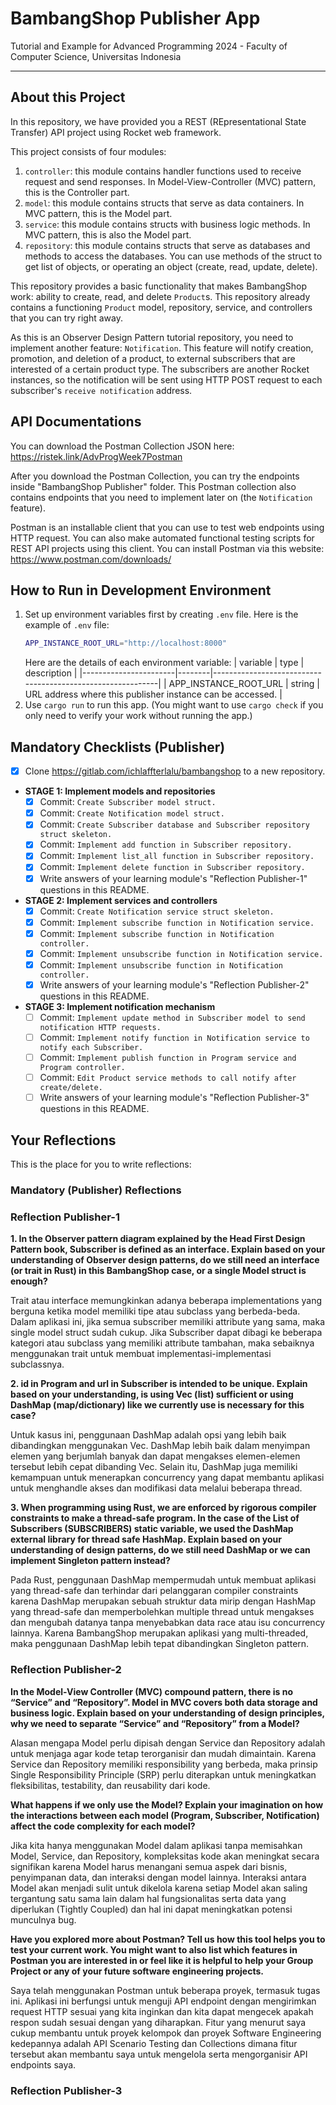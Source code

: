 # BambangShop Publisher App
Tutorial and Example for Advanced Programming 2024 - Faculty of Computer Science, Universitas Indonesia

---

## About this Project
In this repository, we have provided you a REST (REpresentational State Transfer) API project using Rocket web framework.

This project consists of four modules:
1.  `controller`: this module contains handler functions used to receive request and send responses.
    In Model-View-Controller (MVC) pattern, this is the Controller part.
2.  `model`: this module contains structs that serve as data containers.
    In MVC pattern, this is the Model part.
3.  `service`: this module contains structs with business logic methods.
    In MVC pattern, this is also the Model part.
4.  `repository`: this module contains structs that serve as databases and methods to access the databases.
    You can use methods of the struct to get list of objects, or operating an object (create, read, update, delete).

This repository provides a basic functionality that makes BambangShop work: ability to create, read, and delete `Product`s.
This repository already contains a functioning `Product` model, repository, service, and controllers that you can try right away.

As this is an Observer Design Pattern tutorial repository, you need to implement another feature: `Notification`.
This feature will notify creation, promotion, and deletion of a product, to external subscribers that are interested of a certain product type.
The subscribers are another Rocket instances, so the notification will be sent using HTTP POST request to each subscriber's `receive notification` address.

## API Documentations

You can download the Postman Collection JSON here: https://ristek.link/AdvProgWeek7Postman

After you download the Postman Collection, you can try the endpoints inside "BambangShop Publisher" folder.
This Postman collection also contains endpoints that you need to implement later on (the `Notification` feature).

Postman is an installable client that you can use to test web endpoints using HTTP request.
You can also make automated functional testing scripts for REST API projects using this client.
You can install Postman via this website: https://www.postman.com/downloads/

## How to Run in Development Environment
1.  Set up environment variables first by creating `.env` file.
    Here is the example of `.env` file:
    ```bash
    APP_INSTANCE_ROOT_URL="http://localhost:8000"
    ```
    Here are the details of each environment variable:
    | variable              | type   | description                                                |
    |-----------------------|--------|------------------------------------------------------------|
    | APP_INSTANCE_ROOT_URL | string | URL address where this publisher instance can be accessed. |
2.  Use `cargo run` to run this app.
    (You might want to use `cargo check` if you only need to verify your work without running the app.)

## Mandatory Checklists (Publisher)
-   [x] Clone https://gitlab.com/ichlaffterlalu/bambangshop to a new repository.
-   **STAGE 1: Implement models and repositories**
    -   [x] Commit: `Create Subscriber model struct.`
    -   [x] Commit: `Create Notification model struct.`
    -   [x] Commit: `Create Subscriber database and Subscriber repository struct skeleton.`
    -   [x] Commit: `Implement add function in Subscriber repository.`
    -   [x] Commit: `Implement list_all function in Subscriber repository.`
    -   [x] Commit: `Implement delete function in Subscriber repository.`
    -   [x] Write answers of your learning module's "Reflection Publisher-1" questions in this README.
-   **STAGE 2: Implement services and controllers**
    -   [x] Commit: `Create Notification service struct skeleton.`
    -   [x] Commit: `Implement subscribe function in Notification service.`
    -   [x] Commit: `Implement subscribe function in Notification controller.`
    -   [x] Commit: `Implement unsubscribe function in Notification service.`
    -   [x] Commit: `Implement unsubscribe function in Notification controller.`
    -   [x] Write answers of your learning module's "Reflection Publisher-2" questions in this README.
-   **STAGE 3: Implement notification mechanism**
    -   [ ] Commit: `Implement update method in Subscriber model to send notification HTTP requests.`
    -   [ ] Commit: `Implement notify function in Notification service to notify each Subscriber.`
    -   [ ] Commit: `Implement publish function in Program service and Program controller.`
    -   [ ] Commit: `Edit Product service methods to call notify after create/delete.`
    -   [ ] Write answers of your learning module's "Reflection Publisher-3" questions in this README.

## Your Reflections
This is the place for you to write reflections:

### Mandatory (Publisher) Reflections

### Reflection Publisher-1

<b>1. In the Observer pattern diagram explained by the Head First Design Pattern book, Subscriber is defined as an interface. Explain based on your understanding of Observer design patterns, do we still need an interface (or trait in Rust) in this BambangShop case, or a single Model struct is enough?</b>

Trait atau interface memungkinkan adanya beberapa implementations yang berguna ketika model memiliki tipe atau subclass yang berbeda-beda. Dalam aplikasi ini, jika semua subscriber memiliki attribute yang sama, maka single model struct sudah cukup. Jika Subscriber dapat dibagi ke beberapa kategori atau subclass yang memiliki attribute tambahan, maka sebaiknya menggunakan trait untuk membuat implementasi-implementasi subclassnya.

<b>2. id in Program and url in Subscriber is intended to be unique. Explain based on your understanding, is using Vec (list) sufficient or using DashMap (map/dictionary) like we currently use is necessary for this case?</b>

Untuk kasus ini, penggunaan DashMap adalah opsi yang lebih baik dibandingkan menggunakan Vec. DashMap lebih baik dalam menyimpan elemen yang berjumlah banyak dan dapat mengakses elemen-elemen tersebut lebih cepat dibanding Vec. Selain itu, DashMap juga memiliki kemampuan untuk menerapkan concurrency yang dapat membantu aplikasi untuk menghandle akses dan modifikasi data melalui beberapa thread.

<b>3. When programming using Rust, we are enforced by rigorous compiler constraints to make a thread-safe program. In the case of the List of Subscribers (SUBSCRIBERS) static variable, we used the DashMap external library for thread safe HashMap. Explain based on your understanding of design patterns, do we still need DashMap or we can implement Singleton pattern instead?</b>

Pada Rust, penggunaan DashMap mempermudah untuk membuat aplikasi yang thread-safe dan terhindar dari pelanggaran compiler constraints karena DashMap merupakan sebuah struktur data mirip dengan HashMap yang thread-safe dan memperbolehkan multiple thread untuk mengakses dan mengubah datanya tanpa menyebabkan data race atau isu concurrency lainnya. Karena BambangShop merupakan aplikasi yang multi-threaded, maka penggunaan DashMap lebih tepat dibandingkan Singleton pattern.

### Reflection Publisher-2

<b>In the Model-View Controller (MVC) compound pattern, there is no “Service” and “Repository”. Model in MVC covers both data storage and business logic. Explain based on your understanding of design principles, why we need to separate “Service” and “Repository” from a Model?</b>

Alasan mengapa Model perlu dipisah dengan Service dan Repository adalah untuk menjaga agar kode tetap terorganisir dan mudah dimaintain. Karena Service dan Repository memiliki responsibility yang berbeda, maka prinsip Single Responsibility Principle (SRP) perlu diterapkan untuk meningkatkan fleksibilitas, testability, dan reusability dari kode.

<b>What happens if we only use the Model? Explain your imagination on how the interactions between each model (Program, Subscriber, Notification) affect the code complexity for each model?</b>

Jika kita hanya menggunakan Model dalam aplikasi tanpa memisahkan Model, Service, dan Repository, kompleksitas kode akan meningkat secara signifikan karena Model harus menangani semua aspek dari bisnis, penyimpanan data, dan interaksi dengan model lainnya. Interaksi antara Model akan menjadi sulit untuk dikelola karena setiap Model akan saling tergantung satu sama lain dalam hal fungsionalitas serta data yang diperlukan (Tightly Coupled) dan hal ini dapat meningkatkan potensi munculnya bug.

<b>Have you explored more about Postman? Tell us how this tool helps you to test your current work. You might want to also list which features in Postman you are interested in or feel like it is helpful to help your Group Project or any of your future software engineering projects.</b>

Saya telah menggunakan Postman untuk beberapa proyek, termasuk tugas ini. Aplikasi ini berfungsi untuk menguji API endpoint dengan mengirimkan request HTTP sesuai yang kita inginkan dan kita dapat mengecek apakah respon sudah sesuai dengan yang diharapkan. Fitur yang menurut saya cukup membantu untuk proyek kelompok dan proyek Software Engineering kedepannya adalah API Scenario Testing dan Collections dimana fitur tersebut akan membantu saya untuk mengelola serta mengorganisir API endpoints saya.

### Reflection Publisher-3
